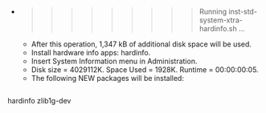 * >>>>>>>>> Running inst-std-system-xtra-hardinfo.sh ...
  * After this operation, 1,347 kB of additional disk space will be used.
  * Install hardware info apps: hardinfo.
  * Insert System Information menu in Administration.
  * Disk size = 4029112K. Space Used = 1928K. Runtime = 00:00:00:05.
  * The following NEW packages will be installed:
  ```bash
hardinfo zlib1g-dev
  ```

